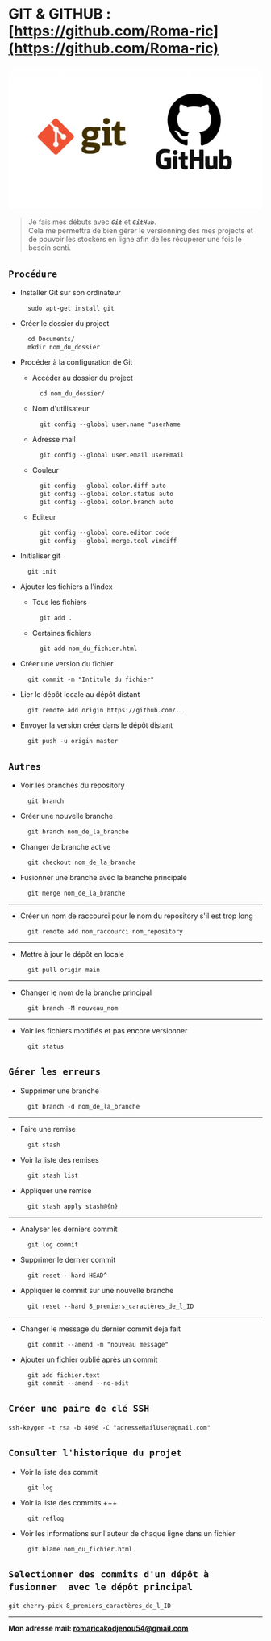 # GIT & GITHUB : [https://github.com/Roma-ric](https://github.com/Roma-ric)

![](./git-github.091720.png)

>Je fais mes débuts avec ***`Git`*** et ***`GitHub`***.\
Cela me permettra de bien gérer le versionning des mes projects et de pouvoir les stockers en ligne afin de les récuperer une fois le besoin senti.

## `Procédure`

* Installer Git sur son ordinateur

        sudo apt-get install git

* Créer le dossier du project

        cd Documents/
        mkdir nom_du_dossier

* Procéder à la configuration de Git   

    * Accéder au dossier du project

            cd nom_du_dossier/

    * Nom d'utilisateur

            git config --global user.name "userName

    * Adresse mail

            git config --global user.email userEmail

    * Couleur

            git config --global color.diff auto
            git config --global color.status auto
            git config --global color.branch auto

    * Editeur 

            git config --global core.editor code
            git config --global merge.tool vimdiff

* Initialiser git
    
        git init

* Ajouter les fichiers a l'index

    * Tous les fichiers

            git add .

    * Certaines fichiers

            git add nom_du_fichier.html

* Créer une version du fichier

        git commit -m "Intitule du fichier"

* Lier le dépôt locale au dépôt distant

        git remote add origin https://github.com/..

* Envoyer la version créer dans le dépôt distant

        git push -u origin master

## `Autres`

* Voir les branches du repository

        git branch

* Créer une nouvelle branche

        git branch nom_de_la_branche

* Changer de branche active 

        git checkout nom_de_la_branche

* Fusionner une branche avec la branche principale

        git merge nom_de_la_branche

---

* Créer un nom de raccourci pour le nom du repository s'il est trop long

        git remote add nom_raccourci nom_repository

---

* Mettre à jour le dépôt en locale

        git pull origin main

---

* Changer le nom de la branche principal

        git branch -M nouveau_nom

---

* Voir les fichiers modifiés et pas encore versionner 

        git status 

## `Gérer les erreurs`

* Supprimer une branche

        git branch -d nom_de_la_branche

---

* Faire une remise 
        
        git stash 

* Voir la liste des remises

        git stash list

* Appliquer une remise

        git stash apply stash@{n}

---

* Analyser les derniers commit

        git log commit

* Supprimer le dernier commit

        git reset --hard HEAD^

* Appliquer le commit sur une nouvelle branche 

        git reset --hard 8_premiers_caractères_de_l_ID

---

* Changer le message du dernier commit deja fait

        git commit --amend -m "nouveau message"

* Ajouter un fichier oublié après un commit

        git add fichier.text
        git commit --amend --no-edit

## `Créer une paire de clé SSH`

    ssh-keygen -t rsa -b 4096 -C "adresseMailUser@gmail.com"

## `Consulter l'historique du projet`

* Voir la liste des commit

        git log

* Voir la liste des commits +++

        git reflog

* Voir les informations sur l'auteur de chaque ligne dans un fichier

        git blame nom_du_fichier.html

## `Selectionner des commits d'un dépôt à fusionner  avec le dépôt principal` 

    git cherry-pick 8_premiers_caractères_de_l_ID
---
**Mon adresse mail: <romaricakodjenou54@gmail.com>**
